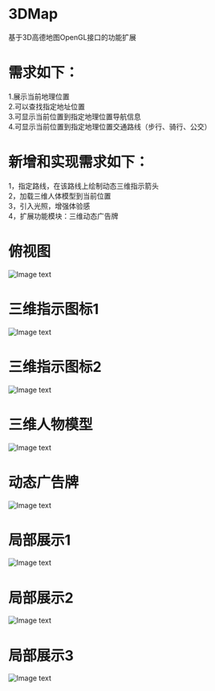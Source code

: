 # 3DMap
基于3D高德地图OpenGL接口的功能扩展

# 需求如下：
1.展示当前地理位置  
2.可以查找指定地址位置  
3.可显示当前位置到指定地理位置导航信息  
4.可显示当前位置到指定地理位置交通路线（步行、骑行、公交） 

# 新增和实现需求如下：
1，指定路线，在该路线上绘制动态三维指示箭头  
2，加载三维人体模型到当前位置  
3，引入光照，增强体验感  
4，扩展功能模块：三维动态广告牌  

# 俯视图
![Image text](https://github.com/ProEthan/3DMap/blob/master/image_folder/main.png)
# 三维指示图标1
![Image text](https://github.com/ProEthan/3DMap/blob/master/image_folder/arrow1.png)
# 三维指示图标2
![Image text](https://github.com/ProEthan/3DMap/blob/master/image_folder/arrow2.png)
# 三维人物模型
![Image text](https://github.com/ProEthan/3DMap/blob/master/image_folder/man.png)
# 动态广告牌
![Image text](https://github.com/ProEthan/3DMap/blob/master/image_folder/cube.png)
# 局部展示1
![Image text](https://github.com/ProEthan/3DMap/blob/master/image_folder/jubu1.png)
# 局部展示2
![Image text](https://github.com/ProEthan/3DMap/blob/master/image_folder/jubu2.png)
# 局部展示3
![Image text](https://github.com/ProEthan/3DMap/blob/master/image_folder/jubu3.png)
